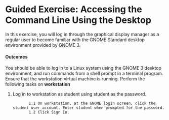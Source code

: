 # Guided Exercise: Accessing the Command Line Using the Desktop

In this exercise, you will log in through the graphical display manager as a regular user to become familiar with the GNOME Standard desktop environment provided by GNOME 3.

#### Outcomes

You should be able to log in to a Linux system using the GNOME 3 desktop environment, and run commands from a shell prompt in a terminal program.
Ensure that the workstation virtual machine is running. Perform the following tasks on **workstation**


 1. Log in to workstation as student using student as the password.

               1.1 On workstation, at the GNOME login screen, click the student user account. Enter student when prompted for the password.
               1.2 Click Sign In.

